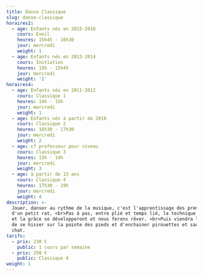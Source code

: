 ```yaml
---
title: Danse Classique
slug: danse-classique
horaires2:
  - age: Enfants nés en 2015-2016
    cours: Eveil
    heures: 15h45 - 16h30
    jour: mercredi
    weight: 1
  - age: Enfants nés en 2013-2014
    cours: Initiation
    heures: 15h - 15h45
    jour: mercredi
    weight: '1'
horaires4:
  - age: Enfants nés en 2011-2012
    cours: Classique 1
    heures: 14h - 15h
    jour: mercredi
    weight: 1
  - age: Enfants nés à partir de 2010
    cours: Classique 2
    heures: 16h30 - 17h30
    jour: mercredi
    weight: 2
  - age: cf professeur pour niveau
    cours: Classique 3
    heures: 13h - 14h
    jour: mercredi
    weight: 3
  - age: à partir de 13 ans
    cours: Classique 4
    heures: 17h30 - 19h
    jour: mercredi
    weight: 4
description: >-
  Jouer, danser au rythme de la musique, c'est l'apprentissage des premiers pas
  d'un petit rat. <br>Pas à pas, entre plié et temps lié, la technique classique
  et la grâce se développeront et nous ferons rêver. <br>Puis viendra le temps
  de se hisser sur la pointe des pieds et d'enchainer pirouettes et sauts de
  chat.
tarifs:
  - prix: 230 €
    public: 1 cours par semaine
  - prix: 250 €
    public: Classique 4
weight: 1
---
```

